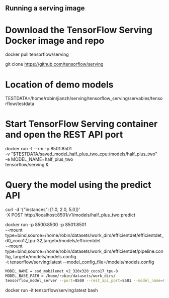 ## Running a serving image

# Download the TensorFlow Serving Docker image and repo
docker pull tensorflow/serving

git clone https://github.com/tensorflow/serving
# Location of demo models
TESTDATA=/home/robin/jianzh/serving/tensorflow_serving/servables/tensorflow/testdata

# Start TensorFlow Serving container and open the REST API port
docker run -t --rm -p 8501:8501 \
    -v "$TESTDATA/saved_model_half_plus_two_cpu:/models/half_plus_two" \
    -e MODEL_NAME=half_plus_two \
    tensorflow/serving &

# Query the model using the predict API
curl -d '{"instances": [1.0, 2.0, 5.0]}' \
    -X POST http://localhost:8501/v1/models/half_plus_two:predict


docker run -p 8500:8500 -p 8501:8501 \
  --mount type=bind,source=/home/robin/datasets/work_dirs/efficientdet/efficientdet_d0_coco17_tpu-32,target=/models/efficientdet \
  --mount type=bind,source=/home/robin/datasets/work_dirs/efficientdet/pipeline.config, target=/models/models.config \
  -t tensorflow/serving:latest --model_config_file=/models/models.config


```sh
MODEL_NAME = ssd_mobilenet_v2_320x320_coco17_tpu-8
MODEL_BASE_PATH = /home/robin/datasets/work_dirs/
tensorflow_model_server --port=8500 --rest_api_port=8501 --model_name=${MODEL_NAME} --model_base_path=${MODEL_BASE_PATH}/${MODEL_NAME}

```

docker run -it tensorflow/serving:latest bash

